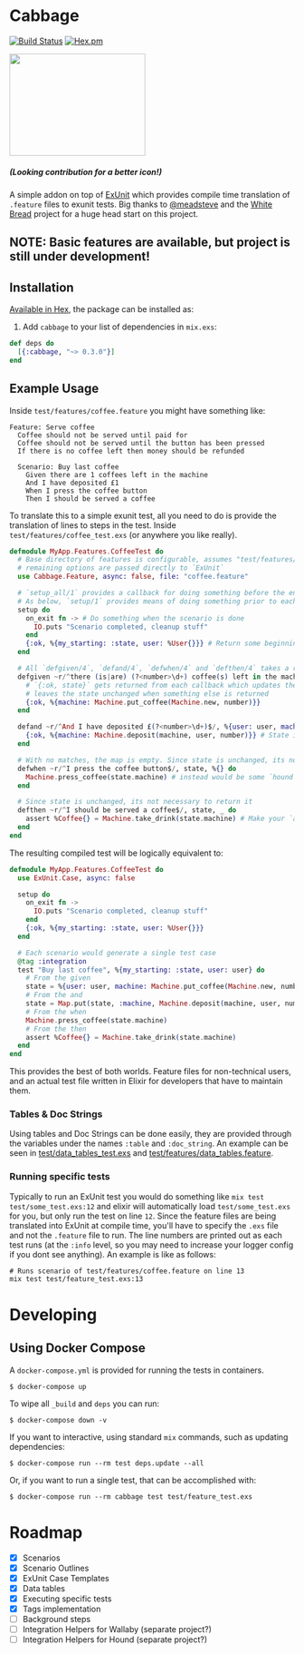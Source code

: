 # Cabbage

[![Build Status](https://semaphoreci.com/api/v1/cabbage-ex/cabbage/branches/master/shields_badge.svg)](https://semaphoreci.com/cabbage-ex/cabbage)
[![Hex.pm](https://img.shields.io/hexpm/v/cabbage.svg)]()

<img src="https://www.organicfacts.net/wp-content/uploads/2013/12/redcabbage.jpg" width="240px" height="180px"></img>
##### (Looking contribution for a better icon!)

A simple addon on top of [ExUnit](https://hexdocs.pm/ex_unit/ExUnit.html) which provides compile time translation of `.feature` files to exunit tests. Big thanks to [@meadsteve](https://github.com/meadsteve) and the [White Bread](https://github.com/meadsteve/white-bread) project for a huge head start on this project.

## NOTE: Basic features are available, but project is still under development!

## Installation

[Available in Hex](https://hex.pm/packages/cabbage), the package can be installed as:

  1. Add `cabbage` to your list of dependencies in `mix.exs`:

```elixir
def deps do
  [{:cabbage, "~> 0.3.0"}]
end
```

## Example Usage

Inside `test/features/coffee.feature` you might have something like:

```gherkin
Feature: Serve coffee
  Coffee should not be served until paid for
  Coffee should not be served until the button has been pressed
  If there is no coffee left then money should be refunded

  Scenario: Buy last coffee
    Given there are 1 coffees left in the machine
    And I have deposited £1
    When I press the coffee button
    Then I should be served a coffee
```

To translate this to a simple exunit test, all you need to do is provide the translation of lines to steps in the test. Inside `test/features/coffee_test.exs` (or anywhere you like really).

```elixir
defmodule MyApp.Features.CoffeeTest do
  # Base directory of features is configurable, assumes "test/features/" is prepended
  # remaining options are passed directly to `ExUnit`
  use Cabbage.Feature, async: false, file: "coffee.feature"

  # `setup_all/1` provides a callback for doing something before the entire suite runs
  # As below, `setup/1` provides means of doing something prior to each scenario
  setup do
    on_exit fn -> # Do something when the scenario is done
      IO.puts "Scenario completed, cleanup stuff"
    end
    {:ok, %{my_starting: :state, user: %User{}}} # Return some beginning state
  end

  # All `defgiven/4`, `defand/4`, `defwhen/4` and `defthen/4` takes a regex, matched data, state and lastly a block
  defgiven ~r/^there (is|are) (?<number>\d+) coffee(s) left in the machine$/, %{user: user}, %{number: number} do
    # `{:ok, state}` gets returned from each callback which updates the state or
    # leaves the state unchanged when something else is returned
    {:ok, %{machine: Machine.put_coffee(Machine.new, number)}}
  end

  defand ~r/^And I have deposited £(?<number>\d+)$/, %{user: user, machine: machine}}, %{number: number} do
    {:ok, %{machine: Machine.deposit(machine, user, number)}} # State is automatically merged so this won't erase `user`
  end

  # With no matches, the map is empty. Since state is unchanged, its not necessary to return it
  defwhen ~r/^I press the coffee button$/, state, %{} do
    Machine.press_coffee(state.machine) # instead would be some `hound` or `wallaby` dsl
  end

  # Since state is unchanged, its not necessary to return it
  defthen ~r/^I should be served a coffee$/, state, _ do
    assert %Coffee{} = Machine.take_drink(state.machine) # Make your `assert`ions in `defthen/4`s and `defand/4`s
  end
end
```

The resulting compiled test will be logically equivalent to:

```elixir
defmodule MyApp.Features.CoffeeTest do
  use ExUnit.Case, async: false

  setup do
    on_exit fn ->
      IO.puts "Scenario completed, cleanup stuff"
    end
    {:ok, %{my_starting: :state, user: %User{}}}
  end

  # Each scenario would generate a single test case
  @tag :integration
  test "Buy last coffee", %{my_starting: :state, user: user} do
    # From the given
    state = %{user: user, machine: Machine.put_coffee(Machine.new, number)}
    # From the and
    state = Map.put(state, :machine, Machine.deposit(machine, user, number))
    # From the when
    Machine.press_coffee(state.machine)
    # From the then
    assert %Coffee{} = Machine.take_drink(state.machine)
  end
end
```

This provides the best of both worlds. Feature files for non-technical users, and an actual test file written in Elixir for developers that have to maintain them.

### Tables & Doc Strings

Using tables and Doc Strings can be done easily, they are provided through the variables under the names `:table` and `:doc_string`. An example can be seen in [test/data_tables_test.exs](test/data_tables_test.exs) and [test/features/data_tables.feature](test/features/data_tables.feature).

### Running specific tests

Typically to run an ExUnit test you would do something like `mix test test/some_test.exs:12` and elixir will automatically load  `test/some_test.exs` for you, but only run the test on line `12`. Since the feature files are being translated into ExUnit at compile time, you'll have to specify the `.exs` file and not the `.feature` file to run. The line numbers are printed out as each test runs (at the `:info` level, so you may need to increase your logger config if you dont see anything). An example is like as follows:

    # Runs scenario of test/features/coffee.feature on line 13
    mix test test/feature_test.exs:13

# Developing

## Using Docker Compose

A `docker-compose.yml` is provided for running the tests in containers.

```shell
$ docker-compose up
```

To wipe all `_build` and `deps` you can run:
```shell
$ docker-compose down -v
```

If you want to interactive, using standard `mix` commands, such as updating dependencies:

```shell
$ docker-compose run --rm test deps.update --all
```

Or, if you want to run a single test, that can be accomplished with:

```shell
$ docker-compose run --rm cabbage test test/feature_test.exs
```

# Roadmap

- [x] Scenarios
- [x] Scenario Outlines
- [x] ExUnit Case Templates
- [x] Data tables
- [x] Executing specific tests
- [x] Tags implementation
- [ ] Background steps
- [ ] Integration Helpers for Wallaby (separate project?)
- [ ] Integration Helpers for Hound (separate project?)
